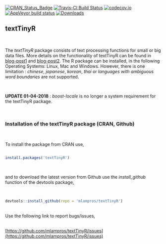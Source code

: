 [![CRAN_Status_Badge](http://www.r-pkg.org/badges/version/textTinyR)](http://cran.r-project.org/package=textTinyR)
[![Travis-CI Build Status](https://travis-ci.org/mlampros/textTinyR.svg?branch=master)](https://travis-ci.org/mlampros/textTinyR)
[![codecov.io](https://codecov.io/github/mlampros/textTinyR/coverage.svg?branch=master)](https://codecov.io/github/mlampros/textTinyR?branch=master)
[![AppVeyor build status](https://ci.appveyor.com/api/projects/status/github/mlampros/textTinyR?branch=master&svg=true)](https://ci.appveyor.com/project/mlampros/textTinyR/branch/master)
[![Downloads](http://cranlogs.r-pkg.org/badges/grand-total/textTinyR?color=blue)](http://www.r-pkg.org/pkg/textTinyR)



## textTinyR
<br>

The *textTinyR* package consists of text processing functions for small or big data files. More details on the functionality of textTinyR can be found in [blog-post1](http://mlampros.github.io/2017/01/05/textTinyR_package/) and [blog-post2](http://mlampros.github.io/2018/04/04/extending_textTinyR_package/). The R package can be installed, in the following Operating Systems: Linux, Mac and Windows. However, there is one limitation : *chinese*, *japanese*, *korean*, *thai* or *languages with ambiguous word boundaries* are not supported.


<br>


**UPDATE 01-04-2018** : *boost-locale* is no longer a system requirement for the textTinyR package.


<br>


### **Installation of the textTinyR package (CRAN, Github)**

<br>

To install the package from CRAN use, 

```R

install.packages('textTinyR')


```
<br>

and to download the latest version from Github use the *install_github* function of the devtools package,
<br><br>

```R

devtools::install_github(repo = 'mlampros/textTinyR')


```
<br>
Use the following link to report bugs/issues,
<br><br>

[https://github.com/mlampros/textTinyR/issues](https://github.com/mlampros/textTinyR/issues)
